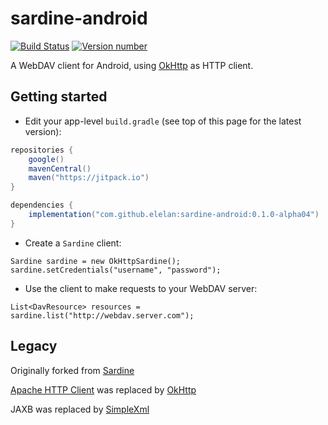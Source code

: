 # sardine-android

[![Build Status](https://circleci.com/gh/thegrizzlylabs/sardine-android.svg?&style=shield)](https://circleci.com/gh/thegrizzlylabs/sardine-android)
[![Version number](https://img.shields.io/bintray/v/guillaume-tgl/maven/sardine-android.svg) ](https://bintray.com/guillaume-tgl/maven/sardine-android/_latestVersion)

A WebDAV client for Android, using [OkHttp](https://github.com/square/okhttp) as HTTP client.

## Getting started

- Edit your app-level `build.gradle` (see top of this page for the latest version):

```gradle
repositories {
    google()
    mavenCentral()
    maven("https://jitpack.io")
}

dependencies {
    implementation("com.github.elelan:sardine-android:0.1.0-alpha04")
}
```

- Create a `Sardine` client:
```
Sardine sardine = new OkHttpSardine();
sardine.setCredentials("username", "password");
```

- Use the client to make requests to your WebDAV server:
```
List<DavResource> resources = sardine.list("http://webdav.server.com");
```

## Legacy

Originally forked from [Sardine](https://github.com/lookfirst/sardine)

[Apache HTTP Client](http://hc.apache.org/) was replaced by [OkHttp](https://github.com/square/okhttp)

JAXB was replaced by [SimpleXml](http://simple.sourceforge.net/)
